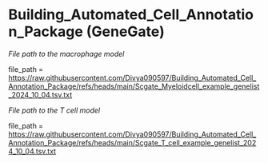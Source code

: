 # Building_Automated_Cell_Annotation_Package (GeneGate)

*File path to the macrophage model* 

file_path = https://raw.githubusercontent.com/Divya090597/Building_Automated_Cell_Annotation_Package/refs/heads/main/Scgate_Myeloidcell_example_genelist_2024_10_04.tsv.txt


*File path to the T cell model*

file_path = 
https://raw.githubusercontent.com/Divya090597/Building_Automated_Cell_Annotation_Package/refs/heads/main/Scgate_T_cell_example_genelist_2024_10_04.tsv.txt
